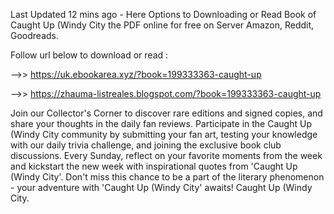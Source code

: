 Last Updated 12 mins ago - Here Options to Downloading or Read Book of Caught Up (Windy City the PDF online for free on Server Amazon, Reddit, Goodreads.
 
Follow url below to download or read :
 
-->> https://uk.ebookarea.xyz/?book=199333363-caught-up
 
-->> https://zhauma-listreales.blogspot.com/?book=199333363-caught-up
 
Join our Collector's Corner to discover rare editions and signed copies, and share your thoughts in the daily fan reviews.
Participate in the Caught Up (Windy City community by submitting your fan art, testing your knowledge with our daily trivia challenge, and joining the exclusive book club discussions.
Every Sunday, reflect on your favorite moments from the week and kickstart the new week with inspirational quotes from 'Caught Up (Windy City'. Don't miss this chance to be a part of the literary phenomenon - your adventure with 'Caught Up (Windy City' awaits! Caught Up (Windy City.
